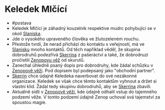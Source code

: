 # Keledek Mlčící
- #postava
- Keledek Mlčící je záhadný kouzelník respektive mudrc pohybující se v okolí [Slaniska](Slanisko.md).
- Jde o vysokého upraveného člověka ve žlutozeleném rouchu.
- Přestože tvrdí, že nerad přichází do kontaktu s veřejností, má ve [Slanisku](Slanisko.md) mnoho kontaktů. Od těch například věděl, že skupina dobrodruhů podezřívá [Skerrina](Skerrin.md) z pašeráctví a také, že dobrodruzi pročistili [Zenopovu věž](Zenopova_věž.md) od skurutů.
- Zanechal úhledně psaný dopis pro dobrodruhy, kde žádal schůzku v [Zenopově věži](Zenopova_věž.md). Pod dopisem byl podepsaný jako "obchodní partner".
- [Skerrin](Skerrin.md) chce údajně Keledeka naverbovat do své nezákonné organizace. Keledek se však chce těmto kontaktům vyhnout a držet si vlastní klid. Žádal tedy skupinu dobrodruhů, aby se [Skerrina](Skerrin.md) zbavili.
- Aktuálně sídlí v [Zenopově věži](Zenopova_věž.md), kde údajně odhalil vstup do tajemného podzemí věže. V tomto podzemí údajně Zenop uchoval svá tajemství za spoustou magie.